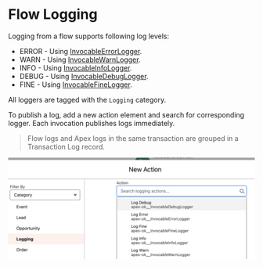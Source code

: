 # Flow Logging

Logging from a flow supports following log levels:

-   ERROR - Using
    [InvocableErrorLogger](../../reference/InvocableErrorLogger.md).
-   WARN - Using [InvocableWarnLogger](../../reference/InvocableWarnLogger.md).
-   INFO - Using [InvocableInfoLogger](../../reference/InvocableInfoLogger.md).
-   DEBUG - Using
    [InvocableDebugLogger](../../reference/InvocableDebugLogger.md).
-   FINE - Using [InvocableFineLogger](../../reference/InvocableFineLogger.md).

All loggers are tagged with the `Logging` category.

To publish a log, add a new action element and search for corresponding logger.
Each invocation publishes logs immediately.

> Flow logs and Apex logs in the same transaction are grouped in a Transaction
> Log record.

![Flow Logger](../../images/invocable-logger.png "Flow Logger")
